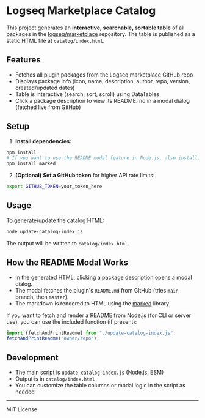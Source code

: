 # Logseq Marketplace Catalog

This project generates an **interactive, searchable, sortable table** of all packages in the [logseq/marketplace](https://github.com/logseq/marketplace) repository. The table is published as a static HTML file at `catalog/index.html`.

## Features

- Fetches all plugin packages from the Logseq marketplace GitHub repo
- Displays package info (icon, name, description, author, repo, version, created/updated dates)
- Table is interactive (search, sort, scroll) using DataTables
- Click a package description to view its README.md in a modal dialog (fetched live from GitHub)

## Setup

1. **Install dependencies:**

```sh
npm install
# If you want to use the README modal feature in Node.js, also install:
npm install marked
```

2. **(Optional) Set a GitHub token** for higher API rate limits:

```sh
export GITHUB_TOKEN=your_token_here
```

## Usage

To generate/update the catalog HTML:

```sh
node update-catalog-index.js
```

The output will be written to `catalog/index.html`.

## How the README Modal Works

- In the generated HTML, clicking a package description opens a modal dialog.
- The modal fetches the plugin's `README.md` from GitHub (tries `main` branch, then `master`).
- The markdown is rendered to HTML using the [marked](https://github.com/markedjs/marked) library.

If you want to fetch and render a README from Node.js (for CLI or server use), you can use the included function (if present):

```js
import {fetchAndPrintReadme} from "./update-catalog-index.js";
fetchAndPrintReadme("owner/repo");
```

## Development

- The main script is `update-catalog-index.js` (Node.js, ESM)
- Output is in `catalog/index.html`
- You can customize the table columns or modal logic in the script as needed

---

MIT License
